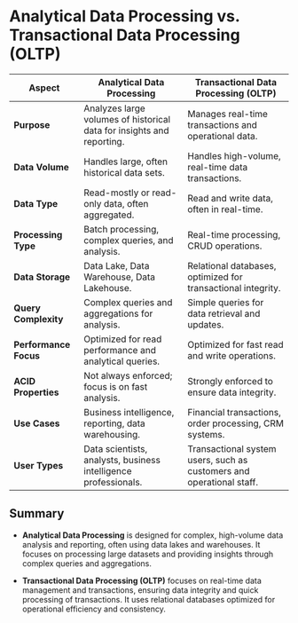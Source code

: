 # Analytical Data Processing vs. Transactional Data Processing (OLTP)

| **Aspect**               | **Analytical Data Processing**                             | **Transactional Data Processing (OLTP)**             |
|--------------------------|-------------------------------------------------------------|------------------------------------------------------|
| **Purpose**              | Analyzes large volumes of historical data for insights and reporting. | Manages real-time transactions and operational data. |
| **Data Volume**          | Handles large, often historical data sets.                 | Handles high-volume, real-time data transactions.    |
| **Data Type**            | Read-mostly or read-only data, often aggregated.           | Read and write data, often in real-time.            |
| **Processing Type**      | Batch processing, complex queries, and analysis.          | Real-time processing, CRUD operations.              |
| **Data Storage**         | Data Lake, Data Warehouse, Data Lakehouse.                | Relational databases, optimized for transactional integrity. |
| **Query Complexity**     | Complex queries and aggregations for analysis.            | Simple queries for data retrieval and updates.      |
| **Performance Focus**    | Optimized for read performance and analytical queries.    | Optimized for fast read and write operations.      |
| **ACID Properties**      | Not always enforced; focus is on fast analysis.           | Strongly enforced to ensure data integrity.         |
| **Use Cases**            | Business intelligence, reporting, data warehousing.       | Financial transactions, order processing, CRM systems. |
| **User Types**           | Data scientists, analysts, business intelligence professionals. | Transactional system users, such as customers and operational staff. |

## Summary
- **Analytical Data Processing** is designed for complex, high-volume data analysis and reporting, often using data lakes and warehouses. It focuses on processing large datasets and providing insights through complex queries and aggregations.

- **Transactional Data Processing (OLTP)** focuses on real-time data management and transactions, ensuring data integrity and quick processing of transactions. It uses relational databases optimized for operational efficiency and consistency.
